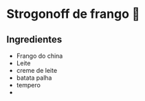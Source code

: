 # Strogonoff de frango :chicken:

## Ingredientes 

- Frango do  china
- Leite
- creme de leite
- batata palha
- tempero
- 